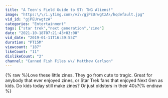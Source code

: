 ```yaml
---
title: "A Teen's Field Guide to ST: TNG Aliens!"
image: "https:\/\/i.ytimg.com\/vi\/gjPEUrwgtzA\/hqdefault.jpg"
vid_id: "gjPEUrwgtzA"
categories: "Entertainment"
tags: ["star trek","next generation","zine"]
date: "2021-10-18T07:21:43+03:00"
vid_date: "2019-01-11T16:39:55Z"
duration: "PT15M"
viewcount: "187"
likeCount: "11"
dislikeCount: "2"
channel: "Canned Fish Files w\/ Matthew Carlson"
---
```

{% raw %}Love these little zines.  They go from cute to tragic.  Great for anybody that ever enjoyed zines, or Star Trek fans that enjoyed Next Gen as kids.   Do kids today still make zines?  Or just oldsters in their 40s?{% endraw %}
